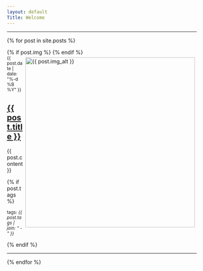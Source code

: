 ```yaml
---
layout: default
Title: Welcome
---
```

<hr/>

{% for post in site.posts %}
  <article class='post'>
    {% if post.img %}
      <a href="{{ post.img_src }}">
        <img src="{{ post.img }}" alt="{{ post.img_alt }}" style="float:right;width:450px;padding:5px;" />
      </a>
    {% endif %}
    <div class="post-date"><small>{{ post.date | date: "%-d %B %Y" }}</small></div>
    <h1 class='post-title'>
      <a href="{{ site.path }}{{ post.url }}">
        {{ post.title }}
      </a>
    </h1>
    {{ post.content }}
  </article>

  {% if post.tags %}
    <p><small>tags: <em>{{ post.tags | join: "</em> - <em>" }}</em></small></p>
  {% endif %}

  <hr/>
{% endfor %}
